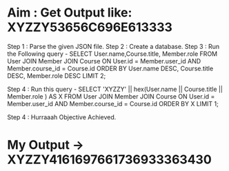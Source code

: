
# Aim : Get Output like: XYZZY53656C696E613333

Step 1 : Parse the given JSON file.
Step 2 : Create a database.
Step 3 : Run the Following query -
            SELECT User.name,Course.title, Member.role FROM 
            User JOIN Member JOIN Course 
            ON User.id = Member.user_id AND Member.course_id = Course.id
            ORDER BY User.name DESC, Course.title DESC, Member.role DESC LIMIT 2;

Step 4 : Run this query -
            SELECT 'XYZZY' || hex(User.name || Course.title || Member.role ) AS X FROM 
            User JOIN Member JOIN Course 
            ON User.id = Member.user_id AND Member.course_id = Course.id
            ORDER BY X LIMIT 1;

Step 4 : Hurraaah Objective Achieved.

# My Output -> XYZZY4161697661736933363430